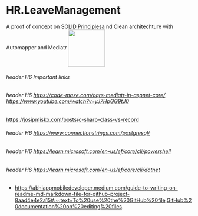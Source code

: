 # HR.LeaveManagement
A proof of concept on SOLID Principlesa nd Clean architechture with Automapper and Mediatr
<a href="URL_REDIRECT" target="blank"><img align="center" src="https://miro.com/app/board/uXjVM6eEpcE=/" height="100" /></a>

###### header H6 Important links
###### header H6  https://code-maze.com/cqrs-mediatr-in-aspnet-core/      https://www.youtube.com/watch?v=yJ7HpGG9tJ0
https://josipmisko.com/posts/c-sharp-class-vs-record
###### header H6  https://www.connectionstrings.com/postgresql/
###### header H6 https://learn.microsoft.com/en-us/ef/core/cli/powershell
###### header H6 https://learn.microsoft.com/en-us/ef/core/cli/dotnet
    
* https://abhiappmobiledeveloper.medium.com/guide-to-writing-on-readme-md-markdown-file-for-github-project-8aad4e4e2a15#:~:text=To%20use%20the%20GitHub%20file,GitHub%20documentation%20on%20editing%20files.
